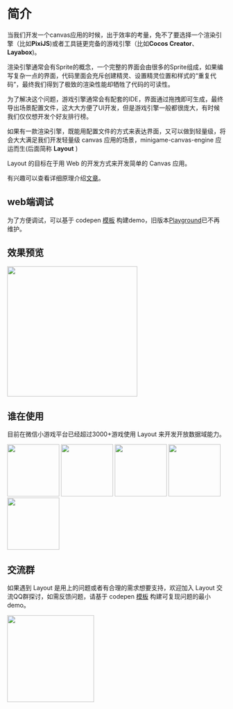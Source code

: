 # 简介


当我们开发一个canvas应用的时候，出于效率的考量，免不了要选择一个渲染引擎（比如**PixiJS**)或者工具链更完备的游戏引擎（比如**Cocos Creator**、**Layabox**)。

渲染引擎通常会有Sprite的概念，一个完整的界面会由很多的Sprite组成，如果编写复杂一点的界面，代码里面会充斥创建精灵、设置精灵位置和样式的“重复代码”，最终我们得到了极致的渲染性能却牺牲了代码的可读性。

为了解决这个问题，游戏引擎通常会有配套的IDE，界面通过拖拽即可生成，最终导出场景配置文件，这大大方便了UI开发，但是游戏引擎一般都很庞大，有时候我们仅仅想开发个好友排行榜。

如果有一款渲染引擎，既能用配置文件的方式来表达界面，又可以做到轻量级，将会大大满足我们开发轻量级 canvas 应用的场景，minigame-canvas-engine 应运而生(后面简称 **Layout** )

Layout 的目标在于用 Web 的开发方式来开发简单的 Canvas 应用。

有兴趣可以查看详细原理介绍[文章](https://segmentfault.com/a/1190000021297495?_ea=27021986)。

## web端调试

为了方便调试，可以基于 codepen [模板](https://codepen.io/pen?template=VwEeLKw) 构建demo，旧版本[Playground](https://wechat-miniprogram.github.io/minigame-canvas-engine/playground.html)已不再维护。

## 效果预览
<img src="/imgs/screenshot.gif" width=300>

## 谁在使用
目前在微信小游戏平台已经超过3000+游戏使用 Layout 来开发开放数据域能力。

<img src="/imgs/demo.png" width=120 style="display: inline"> <img style="display: inline" src="/imgs/ditiepaoku.png" width=120> <img style="display: inline" src="/imgs/dazhanggui.jpeg" width=120> <img style="display: inline" src="/imgs/jiuchongshilian.jpeg" width=120> <img style="display: inline" src="/imgs/lvxingchuanchuan.jpeg" width=120>

## 交流群
如果遇到 Layout 是用上的问题或者有合理的需求想要支持，欢迎加入 Layout 交流QQ群探讨，如需反馈问题，请基于 codepen [模板](https://codepen.io/pen?template=VwEeLKw) 构建可复现问题的最小demo。

<img src="/imgs/qq.jpg" width=200>